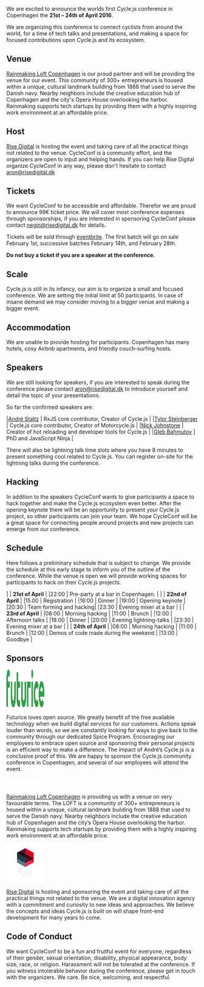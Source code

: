 
We are excited to announce the worlds first Cycle.js conference in Copenhagen the __21st – 24th of April 2016__.



We are organizing this conference to connect cyclists from around the world, for a time of tech talks and presentations, and making a space for focused contributions upon Cycle.js and its ecosystem.

## Venue

[Rainmaking Loft Copenhagen](http://www.rainmakingloft.dk) is our proud partner and will be providing the venue for our event. This community of 300+ entrepreneurs is housed within a unique, cultural landmark building from 1888 that used to serve the Danish navy. Nearby neighbors include the creative education hub of Copenhagen and the city's Opera House overlooking the harbor. Rainmaking supports tech startups by providing them with a highly inspiring work environment at an affordable price.

## Host

[Rise Digital](http://risedigital.dk) is hosting the event and taking care of all the practical things not related to the venue. CycleConf is a community effort, and the organizers are open to input and helping hands. If you can help Rise Digital organize CycleConf in any way, please don't hesitate to contact [aron@risedigital.dk](mailto:aron@risedigital.dk)

## Tickets

We want CycleConf to be accessible and affordable.
Therefor we are proud to announce 99€ ticket price.
We will cover most conference expenses through sponsorships, if you are interested in sponsoring CycleConf please contact [negin@risedigital.dk](mailto:negin@risedigital.dk) for details.

Tickets will be sold through [eventbrite](https://www.eventbrite.com/e/cycleconf-2016-tickets-21029885955).
The first batch will go on sale February 1st, successive batches February 14th, and February 28th.

__Do not buy a ticket if you are a speaker at the conference.__

## Scale

Cycle.js is still in its infancy, our aim is to organize a small and focused conference. We are setting the initial limit at 50 participants. In case of insane demand we may consider moving to a bigger venue and making a bigger event.

## Accommodation

We are unable to provide hosting for participants. Copenhagen has many hotels, cosy Airbnb apartments, and friendly couch-surfing hosts.

## Speakers

We are still looking for speakers, if you are interested to speak during the conference please contact [aron@risedigital.dk](mailto:aron@risedigital.dk) to introduce yourself and detail the topic of your presentations.

So far the confirmed speakers are:

|[André Staltz](https://github.com/staltz)        | RxJS core contributor, Creator of Cycle.js          |
|[Tylor Steinberger](https://github.com/tylors)   | Cycle.js core contributor, Creator of Motorcycle.js |
|[Nick Johnstone](https://github.com/widdershin)  | Creator of hot reloading and developer tools for Cycle.js |
|[Gleb Bahmutov](https://github.com/bahmutov)     | PhD and JavaScript Ninja |


There will also be lightning talk time slots where you have 8 minutes to present something cool related to Cycle.js. You can register on-site for the lightning talks during the conference.


## Hacking

In addition to the speakers CycleConf wants to give participants a space to hack together and make the Cycle.js ecosystem even better. After the opening keynote there will be an opportunity to present your Cycle.js project, so other participants can join your team. We hope CycleConf will be a great space for connecting people around projects and new projects can emerge from our conference.

## Schedule

Here follows a preliminary schedule that is subject to change.
We provide the schedule at this early stage to inform you of the outline of the conference.
While the venue is open we will provide working spaces for participants to hack on their Cycle.js projects.

|      | __21st of April__ |
|22:00 | Pre-party at a bar in Copenhagen. |
|      | __22nd of April__ |
|15.00 | Registration            |
|18:00 | Dinner                  |
|19:00 | Opening keynote         |
|20:30 | Team forming and hacking|
|23:30 | Evening mixer at a bar  |
|      | __23rd of April__ |
|08:00 | Morning hacking |
|11:00 | Brunch |
|12:00 | Afternoon talks |
|18:00 | Dinner |
|20:00 | Evening lightning-talks |
|23:30 | Evening mixer at a bar |
|      | __24th of April__ |
|08:00 | Morning hacking |
|11:00 | Brunch |
|12:00 | Demos of code made during the weekend |
|13:00 | Goodbye |

## Sponsors

<img src="/img/futurice-logo--green.svg" alt="Futurice logo" width="100" height="100">

Futurice loves open source. We greatly benefit of the free available technology when we build digital services for our customers. Actions speak louder than words, so we are constantly looking for ways to give back to the community through our dedicated Spice Program. Encouraging our employees to embrace open source and sponsoring their personal projects is an efficient way to make a difference. The impact of André’s Cycle.js is a conclusive proof of this. We are happy to sponsor the Cycle.js community conference in Copenhagen, and several of our employees will attend the event.

<img src="/img/rainmaking-logo.png" alt="Rainmaking logo" width="100">

[Rainmaking Loft Copenhagen](http://www.rainmakingloft.dk) is providing us with a venue on very favourable terms. The LOFT is a community of 300+ entrepreneurs is housed within a unique, cultural landmark building from 1888 that used to serve the Danish navy. Nearby neighbors include the creative education hub of Copenhagen and the city’s Opera House overlooking the harbor. Rainmaking supports tech startups by providing them with a highly inspiring work environment at an affordable price.

<img src="/img/rise-logo.svg" alt="Rise Digital logo" width="100">

[Rise Digital](http://risedigital.dk/) is hosting and sponsoring the event and taking care of all the practical things not related to the venue. We are a digital innovation agency with a commitment and curiosity to new ideas and approaches. We believe the concepts and ideas Cycle.js is built on will shape front-end development for many years to come.

## Code of Conduct

We want CycleConf to be a fun and fruitful event for everyone, regardless of their gender, sexual orientation, disability, physical appearance, body size, race, or religion.
Harassment will not be tolerated at the conference.
If you witness intolerable behavior during the conference, please get in touch with the organizers. We care.
Be nice, welcoming, and respectful.

